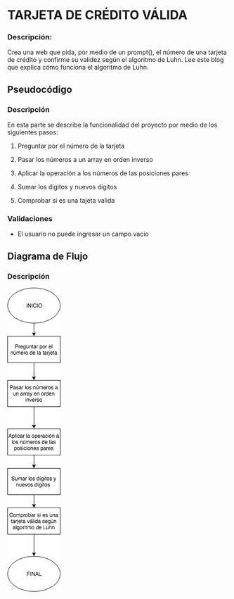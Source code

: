 # TARJETA DE CRÉDITO VÁLIDA

### Descripción:

Crea una web que pida, por medio de un prompt(), el número de una tarjeta de crédito y confirme su validez según el algoritmo de Luhn. Lee este blog que explica cómo funciona el algoritmo de Luhn.


## Pseudocódigo

### Descripción

En esta parte se describe la funcionalidad del proyecto por medio de los siguientes pasos:


1. Preguntar por el número de la tarjeta

2. Pasar los números a un array en orden inverso

3. Aplicar la operación a los números de las posiciones pares

4. Sumar los dígitos y nuevos dígitos

5. Comprobar si es una tajeta valida


### Validaciones

- El usuario no puede ingresar un campo vacio


## Diagrama de Flujo

### Descripción

![Diagrama de Flujo del problema TARJETA DE CRÉDITO VÁLIDA](assets/image/diagrama-validacion-tarjeta.png)